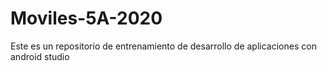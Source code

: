# Moviles-5A-2020
Este es un repositorio de entrenamiento de desarrollo de aplicaciones con android studio
